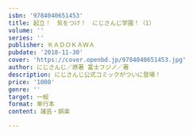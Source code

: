 ```yaml
---
isbn: '9784040651453'
title: 起立！　気をつけ！　にじさんじ学園！（1）
volume: ''
series: ''
publisher: ＫＡＤＯＫＡＷＡ
pubdate: '2018-11-30'
cover: 'https://cover.openbd.jp/9784040651453.jpg'
author: にじさんじ／原著 富士フジノ／著
description: にじさんじ公式コミックがついに登場！
price: '1000'
genre: ''
target: 一般
format: 単行本
content: 諸芸・娯楽

---
```

